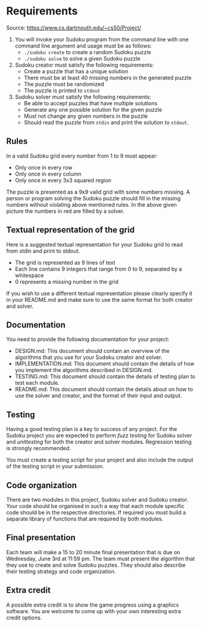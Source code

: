 # Requirements

Source: https://www.cs.dartmouth.edu/~cs50/Project/

1. You will invoke your Sudoku program from the command line with one command
line argument and usage must be as follows:
    - `./sudoku create` to create a random Sudoku puzzle
    - `./sudoku solve` to solve a given Sudoku puzzle
2. Sudoku creator must satisfy the following requirements:
    - Create a puzzle that has a unique solution
    - There must be at least 40 missing numbers in the generated puzzle
    - The puzzle must be randomized
    - The puzzle is printed to `stdout`
3. Sudoku solver must satisfy the following requirements:
    - Be able to accept puzzles that have multiple solutions
    - Generate any one possible solution for the given puzzle
    - Must not change any given numbers in the puzzle
    - Should read the puzzle from `stdin` and print the solution to `stdout`.

## Rules

In a valid Sudoku grid every number from 1 to 9 must appear:

- Only once in every row
- Only once in every column
- Only once in every 3x3 squared region

The puzzle is presented as a 9x9 valid grid with some numbers missing. A person
or program solving the Sudoku puzzle should fill in the missing numbers without
violating above mentioned rules. In the above given picture the numbers in red
are filled by a solver.

## Textual representation of the grid

Here is a suggested textual representation for your Sudoku grid to read from
stdin and print to stdout.

- The grid is represented as 9 lines of text
- Each line contains 9 integers that range from 0 to 9, separated by a whitespace
- 0 represents a missing number in the grid

If you wish to use a different textual representation please clearly specify it in your README.md and make sure to use the same format for both creator and solver.

## Documentation

You need to provide the following documentation for your project:

- DESIGN.md: This document should contain an overview of the algorithms that
you use for your Sudoku creator and solver.
- IMPLEMENTATION.md: This document should contain the details of how you
implement the algorithms described in DESIGN.md.
- TESTING.md: This document should contain the details of testing plan to test
each module.
- README.md: This document should contain the details about on how to use the
solver and creator, and the format of their input and output.

## Testing

Having a good testing plan is a key to success of any project. For the Sudoku project you are expected to perform *fuzz testing* for Sudoku solver and *unittesting* for both the creator and solver modules. Regression testing is strongly recommended.

You must create a testing script for your project and also include the output of the testing script in your submission.

## Code organization

There are two modules in this project, Sudoku solver and Sudoku creator. Your code should be organised in such a way that each module specific code should be in the respective directories. If required you must build a separate library of functions that are required by both modules.

## Final presentation

Each team will make a 15 to 20 minute final presentation that is due on Wednesday, June 3rd at 11:59 pm. The team must present the algorithm that they use to create and solve Sudoku puzzles. They should also describe their testing strategy and code organization.

## Extra credit

A possible extra credit is to show the game progress using a graphics software. You are welcome to come up with your own interesting extra credit options.

